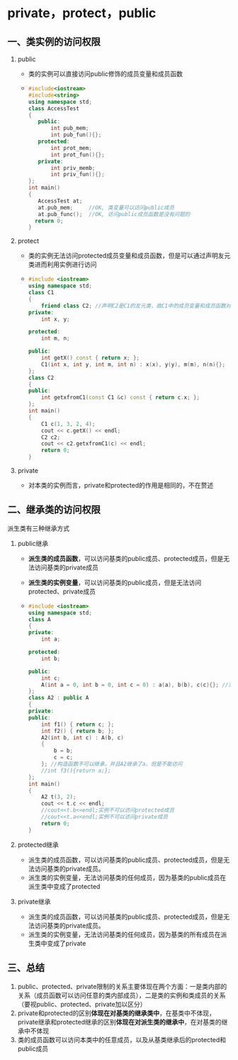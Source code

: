 # private，protect，public

## 一、类实例的访问权限

1. public

   * 类的实例可以直接访问public修饰的成员变量和成员函数

   * ```c++
     #include<iostream>
     #include<string>
     using namespace std; 
     class AccessTest
     {
     	public:
     		int pub_mem;
     		int pub_fun(){};
     	protected:
     		int prot_mem;
     		int prot_fun(){};
     	private:
     		int priv_memb;
     		int priv_fun(){};	
     };
     int main()
     {
     	AccessTest at;
     	at.pub_mem;     //OK, 类变量可以访问public成员
     	at.pub_func();  //OK, 访问public成员函数是没有问题的
       return 0;
     }
     ```

2. protect

   * 类的实例无法访问protected成员变量和成员函数，但是可以通过声明友元类进而利用实例进行访问

   * ```C++
     #include <iostream>
     using namespace std;
     class C1
     {
         friend class C2; //声明C2是C1的友元类，故C1中的成员变量和成员函数对C2的成员函数而言都是public，这与C1的成员函数一样
     private:
         int x, y;
     
     protected:
         int m, n;
     
     public:
         int getX() const { return x; };
         C1(int x, int y, int m, int n) : x(x), y(y), m(m), n(n){};
     };
     class C2
     {
     public:
         int getxfromC1(const C1 &c) const { return c.x; };
     };
     int main()
     {
         C1 c(1, 3, 2, 4);
         cout << c.getX() << endl;
         C2 c2;
         cout << c2.getxfromC1(c) << endl;
         return 0;
     }
     ```

3. private

   * 对本类的实例而言，private和protected的作用是相同的，不在赘述

## 二、继承类的访问权限

派生类有三种继承方式

1. public继承

   *  **派生类的成员函数**，可以访问基类的public成员、protected成员，但是无法访问基类的private成员

   * **派生类的实例变量**，可以访问基类的public成员，但是无法访问protected、private成员

   * ```c++
     #include <iostream>
     using namespace std;
     class A
     {
     private:
         int a;
     
     protected:
         int b;
     
     public:
         int c;
         A(int a = 0, int b = 0, int c = 0) : a(a), b(b), c(c){}; //添加默认参数
     };
     class A2 : public A
     {
     private:
     public:
         int f1() { return c; };
         int f2() { return b; };
         A2(int b, int c) : A(b, c)
         {
             b = b;
             c = c;
         }; //构造函数不可以继承，并且A2继承了a，但是不能访问
         //int f3(){return a;};
     };
     int main()
     {
         A2 t(3, 2);
         cout << t.c << endl;
         //cout<<t.b<<endl;实例不可以访问protected成员
         //cout<<t.a<<endl;实例不可以访问private成员
         return 0;
     }
     ```

2. protected继承

   * 派生类的成员函数，可以访问基类的public成员、protected成员，但是无法访问基类的private成员。
   * 派生类的实例变量，无法访问基类的任何成员，因为基类的public成员在派生类中变成了protected

3. private继承

   * 派生类的成员函数，可以访问基类的public成员、protected成员，但是无法访问基类的private成员。
   * 派生类的实例变量，无法访问基类的任何成员，因为基类的所有成员在派生类中变成了private

## 三、总结

1. public、protected、private限制的关系主要体现在两个方面：一是类内部的关系（成员函数可以访问任意的类内部成员），二是类的实例和类成员的关系（要视public、protected、private加以区分）
2. private和protected的区别**体现在对基类的继承类中**，在基类中不体现，private继承和protected继承的区别**体现在对派生类的继承中**，在对基类的继承中不体现
3. 类的成员函数可以访问本类中的任意成员，以及从基类继承后的protected和public成员

